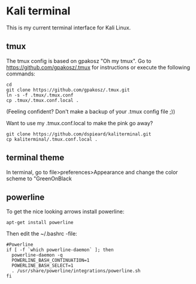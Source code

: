 # Kali terminal

This is my current terminal interface for Kali Linux.

tmux
-----
The tmux config is based on gpakosz "Oh my tmux". Go to https://github.com/gpakosz/.tmux for instructions or execute the following commands:

```
cd
git clone https://github.com/gpakosz/.tmux.git
ln -s -f .tmux/.tmux.conf
cp .tmux/.tmux.conf.local .
```
(Feeling confident? Don't make a backup of your .tmux config file ;))

Want to use my .tmux.conf.local to make the pink go away? 

```
git clone https://github.com/dspieard/kaliterminal.git
cp kaliterminal/.tmux.conf.local .
```

terminal theme
--------------
In terminal, go to file>preferences>Appearance and change the color scheme to "GreenOnBlack

powerline
---------
To get the nice looking arrows install powerline:

```
apt-get install powerline
```

Then edit the ~/.bashrc -file:

```
#Powerline
if [ -f `which powerline-daemon` ]; then
  powerline-daemon -q
  POWERLINE_BASH_CONTINUATION=1
  POWERLINE_BASH_SELECT=1
  . /usr/share/powerline/integrations/powerline.sh
fi
```
